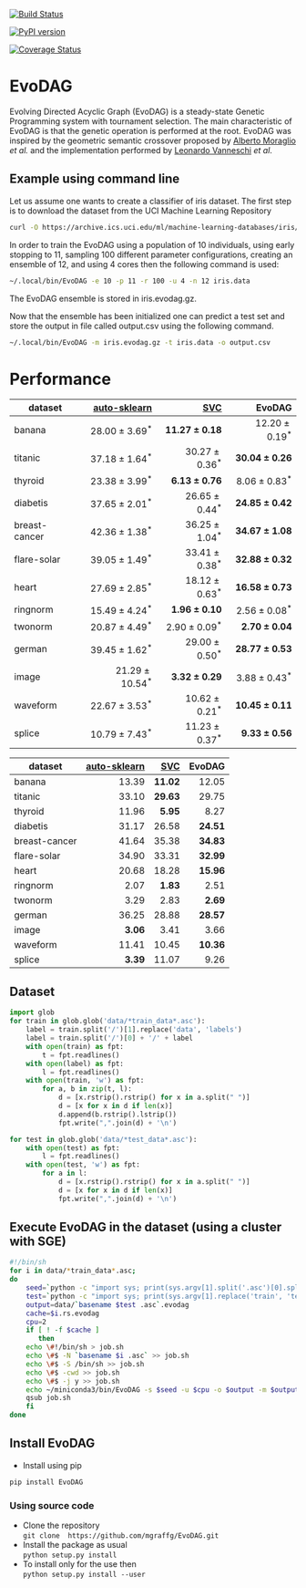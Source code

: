 [![Build Status](https://travis-ci.org/mgraffg/EvoDAG.svg?branch=master)](https://travis-ci.org/mgraffg/EvoDAG)

[![PyPI version](https://badge.fury.io/py/EvoDAG.svg)](https://badge.fury.io/py/EvoDAG)

[![Coverage Status](https://coveralls.io/repos/github/mgraffg/EvoDAG/badge.svg?branch=master)](https://coveralls.io/github/mgraffg/EvoDAG?branch=master)

# EvoDAG #

Evolving Directed Acyclic Graph (EvoDAG) is a steady-state Genetic Programming system
with tournament selection. The main characteristic of EvoDAG is that
the genetic operation is performed at the root. EvoDAG was inspired
by the geometric semantic crossover proposed by 
[Alberto Moraglio](https://scholar.google.com.mx/citations?user=0y4XRI0AAAAJ&hl=en&oi=ao)
_et al._ and the implementation performed by
[Leonardo Vanneschi](https://scholar.google.com.mx/citations?user=uR5K07QAAAAJ&hl=en&oi=ao)
_et al_.

## Example using command line ##

Let us assume one wants to create a classifier of iris dataset. The
first step is to download the dataset from the UCI Machine Learning
Repository

```bash   
curl -O https://archive.ics.uci.edu/ml/machine-learning-databases/iris/iris.data
```

In order to train the EvoDAG using a population of 10 individuals,
using early stopping to 11, sampling 100 different parameter configurations, creating
an ensemble of 12, and using 4 cores then the following command is used:

```bash   
~/.local/bin/EvoDAG -e 10 -p 11 -r 100 -u 4 -n 12 iris.data
```

The EvoDAG ensemble is stored in iris.evodag.gz. 

Now that the ensemble has been initialized one can predict a test set
and store the output in file called output.csv using the following command.

```bash   
~/.local/bin/EvoDAG -m iris.evodag.gz -t iris.data -o output.csv
```


# Performance #

|dataset| [auto-sklearn](https://github.com/automl/auto-sklearn) | [SVC](http://scikit-learn.org/stable/) | EvoDAG |
|------|---------------------------------------------:|------------------------------:|-------:|
|banana | $28.00 \pm 3.69^*$ | **$11.27 \pm 0.18$** | $12.20 \pm 0.19^*$|
|titanic | $37.18 \pm 1.64^*$ | $30.27 \pm 0.36^*$ | **$30.04 \pm 0.26$**|
|thyroid | $23.38 \pm 3.99^*$ | **$6.13 \pm 0.76$** | $8.06 \pm 0.83^*$|
|diabetis | $37.65 \pm 2.01^*$ | $26.65 \pm 0.44^*$ | **$24.85 \pm 0.42$**|
|breast-cancer | $42.36 \pm 1.38^*$ | $36.25 \pm 1.04^*$ | **$34.67 \pm 1.08$**|
|flare-solar | $39.05 \pm 1.49^*$ | $33.41 \pm 0.38^*$ | **$32.88 \pm 0.32$**|
|heart | $27.69 \pm 2.85^*$ | $18.12 \pm 0.63^*$ | **$16.58 \pm 0.73$**|
|ringnorm | $15.49 \pm 4.24^*$ | **$1.96 \pm 0.10$** | $2.56 \pm 0.08^*$|
|twonorm | $20.87 \pm 4.49^*$ | $2.90 \pm 0.09^*$ | **$2.70 \pm 0.04$**|
|german | $39.45 \pm 1.62^*$ | $29.00 \pm 0.50^*$ | **$28.77 \pm 0.53$**|
|image | $21.29 \pm 10.54^*$ | **$3.32 \pm 0.29$** | $3.88 \pm 0.43^*$|
|waveform | $22.67 \pm 3.53^*$ | $10.62 \pm 0.21^*$ | **$10.45 \pm 0.11$**|
|splice | $10.79 \pm 7.43^*$ | $11.23 \pm 0.37^*$ | **$9.33 \pm 0.56$**|


|dataset| [auto-sklearn](https://github.com/automl/auto-sklearn) | [SVC](http://scikit-learn.org/stable/) | EvoDAG |
|------|---------------------------------------------:|------------------------------:|-------:|
|banana | $13.39$ | **$11.02$** | $12.05$|
|titanic | $33.10$ | **$29.63$** | $29.75$|
|thyroid | $11.96$ | **$5.95$** | $8.27$|
|diabetis | $31.17$ | $26.58$ | **$24.51$**|
|breast-cancer | $41.64$ | $35.38$ | **$34.83$**|
|flare-solar | $34.90$ | $33.31$ | **$32.99$**|
|heart | $20.68$ | $18.28$ | **$15.96$**|
|ringnorm | $2.07$ | **$1.83$** | $2.51$|
|twonorm | $3.29$ | $2.83$ | **$2.69$**|
|german | $36.25$ | $28.88$ | **$28.57$**|
|image | **$3.06$** | $3.41$ | $3.66$|
|waveform | $11.41$ | $10.45$ | **$10.36$**|
|splice | **$3.39$** | $11.07$ | $9.26$|


## Dataset ##

```python   
import glob
for train in glob.glob('data/*train_data*.asc'):
    label = train.split('/')[1].replace('data', 'labels')
    label = train.split('/')[0] + '/' + label
    with open(train) as fpt:
        t = fpt.readlines()
    with open(label) as fpt:
        l = fpt.readlines()
    with open(train, 'w') as fpt:
        for a, b in zip(t, l):
            d = [x.rstrip().rstrip() for x in a.split(" ")]
            d = [x for x in d if len(x)]
            d.append(b.rstrip().lstrip())
            fpt.write(",".join(d) + '\n')

for test in glob.glob('data/*test_data*.asc'):
    with open(test) as fpt:
        l = fpt.readlines()
    with open(test, 'w') as fpt:
        for a in l:
            d = [x.rstrip().rstrip() for x in a.split(" ")]
            d = [x for x in d if len(x)]
            fpt.write(",".join(d) + '\n')
```

## Execute EvoDAG in the dataset (using a cluster with SGE) ##

```bash
#!/bin/sh
for i in data/*train_data*.asc;
do
    seed=`python -c "import sys; print(sys.argv[1].split('.asc')[0].split('_')[-1])" $i`;
    test=`python -c "import sys; print(sys.argv[1].replace('train', 'test'))" $i`;
    output=data/`basename $test .asc`.evodag
    cache=$i.rs.evodag
    cpu=2
    if [ ! -f $cache ]
       then
	echo \#!/bin/sh > job.sh
	echo \#$ -N `basename $i .asc` >> job.sh
	echo \#$ -S /bin/sh >> job.sh
	echo \#$ -cwd >> job.sh
	echo \#$ -j y >> job.sh
	echo ~/miniconda3/bin/EvoDAG -s $seed -u $cpu -o $output -m $output -t $test --cache-file $cache -r 734 $i >> job.sh
	qsub job.sh
    fi
done
```

## Install EvoDAG ##

* Install using pip  
```bash   
pip install EvoDAG
```

### Using source code ###

* Clone the repository  
```git clone  https://github.com/mgraffg/EvoDAG.git```
* Install the package as usual  
```python setup.py install```
* To install only for the use then  
```python setup.py install --user```


